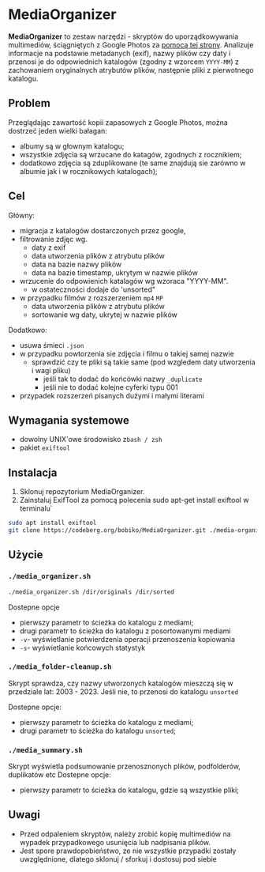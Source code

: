 # MediaOrganizer

**MediaOrganizer**  to zestaw narzędzi - skryptów do uporządkowywania multimediów, ściągniętych z Google  Photos za [pomocą tej strony](https://takeout.google.com/). Analizuje informacje na podstawie metadanych (exif), nazwy plików czy daty i przenosi je do odpowiednich katalogów (zgodny z wzorcem `YYYY-MM`) z zachowaniem oryginalnych atrybutów plików, następnie pliki z pierwotnego katalogu.

## Problem

Przeglądając zawartość kopii zapasowych z Google Photos, można dostrzeć jeden wielki bałagan:

- albumy są w głownym katalogu;
- wszystkie zdjęcia są wrzucane do katagów, zgodnych z rocznikiem;
- dodatkowo zdjęcia są zduplikowane (te same znajdują sie zarówno w albumie jak i w rocznikowych katalogach);

## Cel

Główny:

- migracja z katalogów dostarczonych przez google,
- filtrowanie zdjęc wg.
  - daty z exif
  - data utworzenia plików z atrybutu plików
  - data na bazie nazwy plików
  - data na bazie timestamp, ukrytym w nazwie plików
- wrzucenie do odpowienich katalagów wg wzoraca "YYYY-MM".
  - w ostateczności dodaje do 'unsorted"
- w przypadku filmów z rozszerzeniem `mp4` `MP`
  - data utworzenia plików z atrybutu plików
  - sortowanie wg daty, ukrytej w nazwie plików

Dodatkowo:

- usuwa śmieci `.json`
- w przypadku powtorzenia sie zdjęcia i filmu o takiej samej nazwie
  - sprawdzić czy te pliki są takie same (pod wzgledem daty utworzenia i wagi pliku)
    - jeśli tak to dodać do końcówki nazwy `_duplicate`
    - jeśli nie to dodać kolejne cyferki typu 001
- przypadek rozszerzeń pisanych dużymi i małymi literami

## Wymagania systemowe

- dowolny UNIX'owe środowisko z`bash / zsh`
- pakiet `exiftool`


## Instalacja

1. Sklonuj repozytorium MediaOrganizer.
2. Zainstaluj ExifTool za pomocą polecenia sudo apt-get install exiftool w terminalu`

```bash
sudo apt install exiftool
git clone https://codeberg.org/bobiko/MediaOrganizer.git ./media-organizer
```

## Użycie

### `./media_organizer.sh`

```bash
./media_organizer.sh /dir/originals /dir/sorted
```

Dostepne opcje

- pierwszy parametr to ścieżka do katalogu z mediami;
- drugi parametr to ścieżka do katalogu z posortowanymi mediami
- `-v`- wyświetlanie potwierdzenia operacji przenoszenia kopiowania
- `-s`- wyświetlanie końcowych statystyk

### `./media_folder-cleanup.sh`

Skrypt sprawdza, czy nazwy utworzonych katalogów mieszczą się w przedziale lat: 2003 - 2023. Jeśli nie, to przenosi do katalogu `unsorted`

Dostepne opcje:

- pierwszy parametr to ścieżka do katalogu z mediami;
- drugi parametr to ścieżka do katalogu `unsorted`;

### `./media_summary.sh`

Skrypt wyświetla podsumowanie przenosznonych plików, podfolderów, duplikatów etc
Dostepne opcje:

- pierwszy parametr to ścieżka do katalogu, gdzie są wszystkie pliki;

## Uwagi

- Przed odpaleniem skryptów, należy zrobić kopię multimediów na wypadek przypadkowego usunięcia lub nadpisania plików.
- Jest spore prawdopobieństwo, ze nie wszystkie przypadki zostały uwzględnione, dlatego sklonuj / sforkuj  i dostosuj pod siebie
